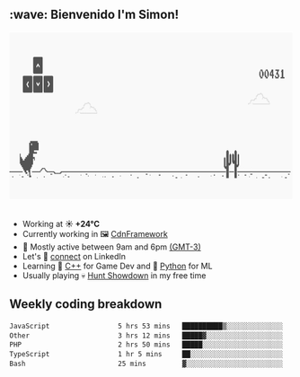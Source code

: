 <h2>:wave: <b>Bienvenido I'm Simon!&nbsp;</b></h2>

<section>
  <img src="./static/banner.gif" height=300 width=1000>
</section>

<br>

<ul>
  <li>
		<!--START_SECTION:weather-->
		Working at <b>☀️   +24°C</b>
		<!--END_SECTION:weather-->
  </li>
  <li>
    Currently working in 🖼️&nbsp;<a href=https://github.com/snapverse/cdn-framework target=_blank>CdnFramework</a>
  </li>
  <li>
    🚩 Mostly active between 9am and 6pm <a href=https://onlinealarmkur.com/world/es target=_blank>(GMT-3)</a>
  </li>
  <li>
    Let's 🔗&nbsp;<a href=https://www.linkedin.com/in/itssimmons target=_blank>connect</a> on LinkedIn
  </li>
  <li>
    Learning 👴&nbsp;<a href=https://images3.memedroid.com/images/UPLOADED755/65f2bce6734f6.webp target=_blank>C++</a> for Game Dev and 🐍&nbsp;<a href=https://qph.cf2.quoracdn.net/main-qimg-4472b6229cb75bf66ab531f3ebd4f975-lq target=_blank>Python</a> for ML
  </li>
  <li>
    Usually playing 💀&nbsp;<a href=https://www.huntshowdown.com target=_blank>Hunt Showdown</a> in my free time
  </li>
</ul>

<h2><b>Weekly coding breakdown </b></h2>

<!--START_SECTION:waka-->

```txt
JavaScript                 5 hrs 53 mins   ██████████▒░░░░░░░░░░░░░░   41.94 %
Other                      3 hrs 12 mins   █████▓░░░░░░░░░░░░░░░░░░░   22.85 %
PHP                        2 hrs 50 mins   █████░░░░░░░░░░░░░░░░░░░░   20.24 %
TypeScript                 1 hr 5 mins     ██░░░░░░░░░░░░░░░░░░░░░░░   07.83 %
Bash                       25 mins         ▓░░░░░░░░░░░░░░░░░░░░░░░░   03.06 %
```

<!--END_SECTION:waka-->
